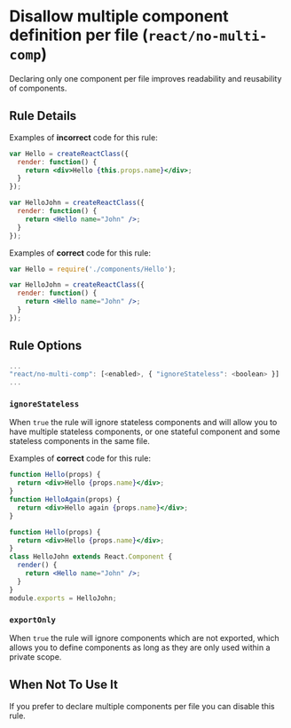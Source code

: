 # Disallow multiple component definition per file (`react/no-multi-comp`)

<!-- end auto-generated rule header -->

Declaring only one component per file improves readability and reusability of components.

## Rule Details

Examples of **incorrect** code for this rule:

```jsx
var Hello = createReactClass({
  render: function() {
    return <div>Hello {this.props.name}</div>;
  }
});

var HelloJohn = createReactClass({
  render: function() {
    return <Hello name="John" />;
  }
});
```

Examples of **correct** code for this rule:

```jsx
var Hello = require('./components/Hello');

var HelloJohn = createReactClass({
  render: function() {
    return <Hello name="John" />;
  }
});
```

## Rule Options

```js
...
"react/no-multi-comp": [<enabled>, { "ignoreStateless": <boolean> }]
...
```

### `ignoreStateless`

When `true` the rule will ignore stateless components and will allow you to have multiple stateless components, or one stateful component and some stateless components in the same file.

Examples of **correct** code for this rule:

```jsx
function Hello(props) {
  return <div>Hello {props.name}</div>;
}
function HelloAgain(props) {
  return <div>Hello again {props.name}</div>;
}
```

```jsx
function Hello(props) {
  return <div>Hello {props.name}</div>;
}
class HelloJohn extends React.Component {
  render() {
    return <Hello name="John" />;
  }
}
module.exports = HelloJohn;
```

### `exportOnly`

When `true` the rule will ignore components which are not exported, which allows you to define components as long as they are only used within a private scope.

## When Not To Use It

If you prefer to declare multiple components per file you can disable this rule.
